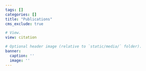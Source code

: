 ```yaml
---
tags: []
categories: []
title: "Publications"
cms_exclude: true

# View.
view: citation

# Optional header image (relative to `static/media/` folder).
banner:
  caption: ''
  image: ''
---
```


<style>
h1.lg\:text-6xl {
  font-size: 1.8rem !important;
}
</style>

<style>
.page-body {
  margin-top: 5rem !important;
}
</style>